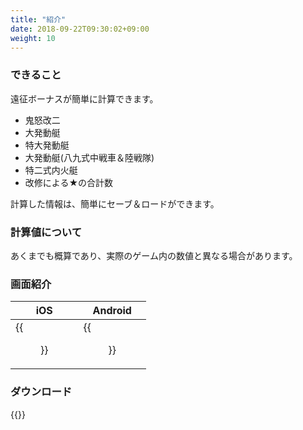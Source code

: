 ```yaml
---
title: "紹介"
date: 2018-09-22T09:30:02+09:00
weight: 10
---
```


### できること

遠征ボーナスが簡単に計算できます。

* 鬼怒改二
* 大発動艇
* 特大発動艇
* 大発動艇(八九式中戦車＆陸戦隊)
* 特二式内火艇
* 改修による★の合計数

計算した情報は、簡単にセーブ＆ロードができます。

### 計算値について

あくまでも概算であり、実際のゲーム内の数値と異なる場合があります。

### 画面紹介

|iOS|Android|
|---|---|
|{{<figure src="/images/daihatu/ios_01.png" width="400px" caption="メイン画面">}}|{{<figure src="/images/daihatu/android_01.png" width="400px" caption="メイン画面">}}|

### ダウンロード

{{<download-banner-daihatu>}}
